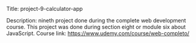 Title: project-9-calculator-app

Description: nineth project done during the complete web development course. This project was done during section eight or module six about JavaScript. Course link: https://www.udemy.com/course/web-completo/